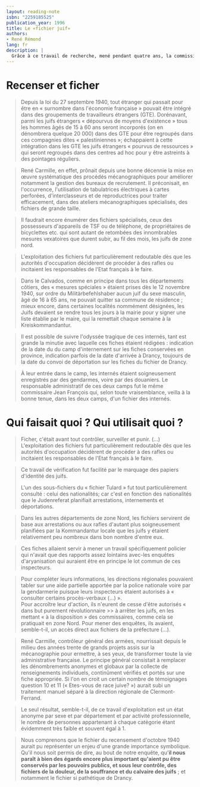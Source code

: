 ```yaml
---
layout: reading-note
isbn: "2259185525"
publication_year: 1996
title: Le «fichier juif»
authors:
- René Rémond
lang: fr
description: |
  Grâce à ce travail de recherche, mené pendant quatre ans, la commission a pu à la fois établir l'historique de la persécution des juifs entre 1940 et 1944, celui des avatars administratifs des fichiers et des enjeux de mémoire qu'il implique encore aujourd'hui.
---
```


# Recenser et ficher

> Depuis la loi du 27 septembre 1940, tout étranger qui passait pour être en « surnombre dans l'économie française » pouvait être intégré dans des groupements de travailleurs étrangers (GTE). Dorénavant, parmi les juifs étrangers « dépourvus de moyens d'existence » tous les hommes âgés de 15 à 60 ans seront incorporés (on en dénombrera quelque 20 000) dans des GTE pour être regroupés dans ces compagnies dites « palestiniennes »; échappaient à cette intégration dans les GTE les juifs étrangers « pourvus de ressources » qui seront regroupés dans des centres ad hoc pour y être astreints à des pointages réguliers.

> René Carmille, en effet, prônait depuis une bonne décennie la mise en œuvre systématique des procédés mécanographiques pour améliorer notamment la gestion des bureaux de recrutement. Il préconisait, en l'occurrence, l'utilisation de tabulatrices électriques à cartes perforées, d'interclasseurs et de reproductrices pour traiter efficacement, dans des ateliers mécanographiques spécialisés, des fichiers de grande taille.

> Il faudrait encore énumérer des fichiers spécialisés, ceux des possesseurs d'appareils de TSF ou de téléphone, de propriétaires de bicyclettes etc. qui sont autant de retombées des innombrables mesures vexatoires que durent subir, au fil des mois, les juifs de zone nord.

> L'exploitation des fichiers fut particulièrement redoutable dès que les autorités d'occupation décidèrent de procéder à des rafles ou incitaient les responsables de l'Etat français à le faire.

> Dans le Calvados, comme en principe dans tous les départements côtiers, des « mesures spéciales » étaient prises dès le 12 novembre 1940, sur ordre du Militärbefehlshaber aucun juif du sexe masculin, âgé de 16 à 65 ans, ne pouvait quitter sa commune de résidence ; mieux encore, dans certaines localités nommément désignées, les Juifs devaient se rendre tous les jours à la mairie pour y signer une liste établie par le maire, qui la remettait chaque semaine à la Kreiskommandantur.

> Il est possible de suivre l'odyssée tragique de ces internés, tant est grande la minutie avec laquelle ces fiches étaient rédigées : indication de la date du du camp d'internement sur les fiches conservées en province, indication parfois de la date d'arrivée à Drancy, toujours de la date du convoi de déportation sur les fiches du fichier de Drancy.

> À leur entrée dans le camp, les internés étaient soigneusement enregistrés par des gendarmes, voire par des douaniers. Le responsable administratif de ces deux camps fut le même commissaire Jean François qui, selon toute vraisemblance, veilla à la bonne tenue, dans les deux camps, d'un fichier des internés.

# Qui faisait quoi ? Qui utilisait quoi ?

> Ficher, c'était avant tout contrôler, surveiller et punir. (…) L'exploitation des fichiers fut particulièrement redoutable dès que les autorités d'occupation décidèrent de procéder à des rafles ou incitaient les responsables de l'Etat français à le faire.

> Ce travail de vérification fut facilité par le marquage des papiers d'identité des juifs.
>
> L'un des sous-fichiers du « fichier Tulard » fut tout particulièrement consulté : celui des nationalités; car c'est en fonction des nationalités que le Judenreferat planifiait arrestations, internements et déportations.

> Dans les autres départements de zone Nord, les fichiers servirent de base aux arrestations ou aux rafles d'autant plus soigneusement planifiées par la Kommandantur locale que les juifs y étaient relativement peu nombreux dans bon nombre d'entre eux.

> Ces fiches allaient servir à mener un travail spécifiquement policier qui n'avait que des rapports assez lointains avec-les enquêtes d'aryanisation qui auraient être en principe le lot commun de ces inspecteurs.

> Pour compléter leurs informations, les directions régionales pouvaient tabler sur une aide partielle apportée par la police nationale voire par la gendarmerie puisque leurs inspecteurs étaient autorisés à « consulter certains procès-verbaux (…) ».  
> Pour accroître leur d'action, ils n'eurent de cesse d'être autorisés « dans but purement révolutionnaire >> à arrêter les juifs, en les mettant « à Ia disposition » des commissaires, comme cela se pratiquait en zone Nord.
> Pour mener des enquêtes, ils avaient, semble-t-il, un accès direct aux fichiers de Ia préfecture (…).

> René Carmille, contrôleur général des armées, nourrissait depuis le milieu des années trente de grands projets assis sur la mécanographie pour ermettre, à ses yeux, de transformer toute la vie administrative française. Le principe général consistait à remplacer les dénombrements anonymes et globaux par la collecte de renseignements individuels, continûment vérifiés et portés sur une fiche appropriée.
> Si l'on en croit un certain nombre de témoignages question 10 et 11 (« Etes-vous de race juive? ») aurait subi un traitement manuel séparé à la direction régionale de Clermont-Ferrand.

> Le seul résultat, semble-t-il, de ce travail d'exploitation est un état anonyme par sexe et par département et par activité professionnelle, le nombre de personnes appartenant à chaque catégorie étant évidemment très faible et souvent égal à 1. 

> Nous comprenons que le fichier du recensement d'octobre 1940 aurait pu représenter un enjeu d'une grande importance symbolique. Qu'il nous soit permis de dire, au bout de notre enquête, qu'**il nous paraît à bien des égards encore plus important qu'aient pu être conservés par les pouvoirs publics, et sous leur contrôle, des fichiers de la douleur, de la souffrance et du calvaire des juifs** ; et notamment le fichier si pathétique de Drancy.